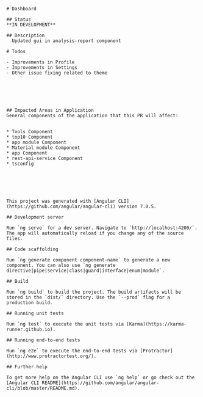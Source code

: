     # Dashboard

    ## Status
    **IN DEVELOPMENT**

    ## Description
      Updated gui in analysis-report component

    # Todos 

    - Improvements in Profile
    - Improvements in Settings
    - Other issue fixing related to theme






    ## Impacted Areas in Application
    General components of the application that this PR will affect:


    * Tools Component
    * top10 Component
    * app module Component
    * Material module Component
    * app Component
    * rest-api-service Component
    * tsconfig






    This project was generated with [Angular CLI](https://github.com/angular/angular-cli) version 7.0.5.

    ## Development server

    Run `ng serve` for a dev server. Navigate to `http://localhost:4200/`. The app will automatically reload if you change any of the source files.

    ## Code scaffolding

    Run `ng generate component component-name` to generate a new component. You can also use `ng generate directive|pipe|service|class|guard|interface|enum|module`.

    ## Build

    Run `ng build` to build the project. The build artifacts will be stored in the `dist/` directory. Use the `--prod` flag for a production build.

    ## Running unit tests  

    Run `ng test` to execute the unit tests via [Karma](https://karma-runner.github.io).

    ## Running end-to-end tests

    Run `ng e2e` to execute the end-to-end tests via [Protractor](http://www.protractortest.org/).

    ## Further help

    To get more help on the Angular CLI use `ng help` or go check out the [Angular CLI README](https://github.com/angular/angular-cli/blob/master/README.md).
